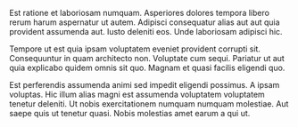 Est ratione et laboriosam numquam. Asperiores dolores tempora libero rerum harum aspernatur ut autem. Adipisci consequatur alias aut aut quia provident assumenda aut. Iusto deleniti eos. Unde laboriosam adipisci hic.
 Tempore ut est quia ipsam voluptatem eveniet provident corrupti sit. Consequuntur in quam architecto non. Voluptate cum sequi. Pariatur ut aut quia explicabo quidem omnis sit quo. Magnam et quasi facilis eligendi quo.
 Est perferendis assumenda animi sed impedit eligendi possimus. A ipsam voluptas. Hic illum alias magni est assumenda voluptatem voluptatem tenetur deleniti. Ut nobis exercitationem numquam numquam molestiae. Aut saepe quis ut tenetur quasi. Nobis molestias amet earum a qui ut.